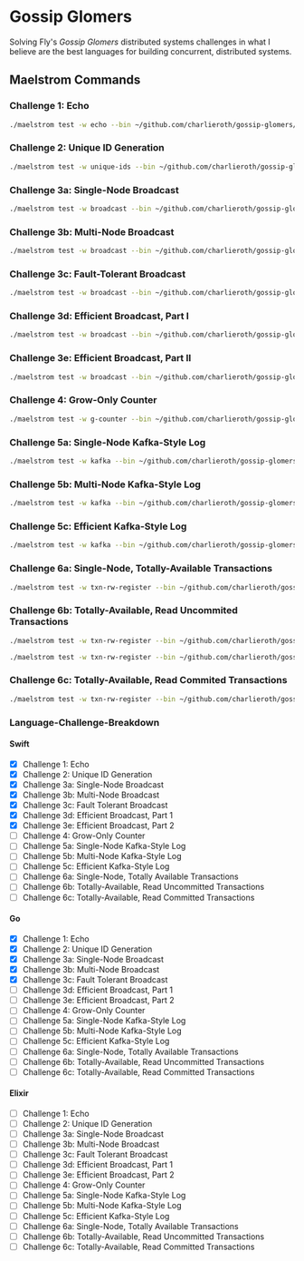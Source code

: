 # Gossip Glomers

Solving Fly's _Gossip Glomers_ distributed systems challenges in what I believe are the best
languages for building concurrent, distributed systems.

## Maelstrom Commands

### Challenge 1: Echo

```bash
./maelstrom test -w echo --bin ~/github.com/charlieroth/gossip-glomers/fly-dist-go/bin/echo --node-count 1 --time-limit 10
```

### Challenge 2: Unique ID Generation

```bash
./maelstrom test -w unique-ids --bin ~/github.com/charlieroth/gossip-glomers/fly-dist-go/bin/echo --time-limit 30 --rate 1000 --node-count 3 --availability total --nemesis partition
```

### Challenge 3a: Single-Node Broadcast

```bash
./maelstrom test -w broadcast --bin ~/github.com/charlieroth/gossip-glomers/fly-dist-go/bin/single-node-broadcast --node-count 1 --time-limit 20 --rate 10
```

### Challenge 3b: Multi-Node Broadcast

```bash
./maelstrom test -w broadcast --bin ~/github.com/charlieroth/gossip-glomers/fly-dist-go/bin/multi-node-broadcast --node-count 5 --time-limit 20 --rate 10
```

### Challenge 3c: Fault-Tolerant Broadcast

```bash
./maelstrom test -w broadcast --bin ~/github.com/charlieroth/gossip-glomers/fly-dist-go/bin/fault-tolerant-broadcast --node-count 5 --time-limit 20 --rate 10 --nemesis partition
```

### Challenge 3d: Efficient Broadcast, Part I

```bash
./maelstrom test -w broadcast --bin ~/github.com/charlieroth/gossip-glomers/fly-dist-go/bin/efficient-broadcast-one --node-count 25 --time-limit 20 --rate 100 --latency 100
```

### Challenge 3e: Efficient Broadcast, Part II

```bash
./maelstrom test -w broadcast --bin ~/github.com/charlieroth/gossip-glomers/fly-dist-go/bin/efficient-broadcast-two --node-count 25 --time-limit 20 --rate 100 --latency 100
```

### Challenge 4: Grow-Only Counter

```bash
./maelstrom test -w g-counter --bin ~/github.com/charlieroth/gossip-glomers/fly-dist-go/bin/gcounter --node-count 3 --rate 100 --time-limit 20 --nemesis partition
```

### Challenge 5a: Single-Node Kafka-Style Log

```bash
./maelstrom test -w kafka --bin ~/github.com/charlieroth/gossip-glomers/fly-dist-go/bin/single-node-kafka --node-count 1 --concurrency 2n --time-limit 20 --rate 1000
```

### Challenge 5b: Multi-Node Kafka-Style Log

```bash
./maelstrom test -w kafka --bin ~/github.com/charlieroth/gossip-glomers/fly-dist-go/bin/multi-node-kafka --node-count 2 --concurrency 2n --time-limit 20 --rate 1000
```

### Challenge 5c: Efficient Kafka-Style Log

```bash
./maelstrom test -w kafka --bin ~/github.com/charlieroth/gossip-glomers/fly-dist-go/bin/efficient-kafka --node-count 2 --concurrency 2n --time-limit 20 --rate 1000
```

### Challenge 6a: Single-Node, Totally-Available Transactions

```bash
./maelstrom test -w txn-rw-register --bin ~/github.com/charlieroth/gossip-glomers/fly-dist-go/bin/single-node-txn --node-count 1 --time-limit 20 --rate 1000 --concurrency 2n --consistency-models read-uncommitted --availability total
```

### Challenge 6b: Totally-Available, Read Uncommited Transactions

```bash
./maelstrom test -w txn-rw-register --bin ~/github.com/charlieroth/gossip-glomers/fly-dist-go/bin/read-uncommitted-txn --node-count 2 --concurrency 2n --time-limit 20 --rate 1000 --consistency-models read-uncommitted

./maelstrom test -w txn-rw-register --bin ~/github.com/charlieroth/gossip-glomers/fly-dist-go/bin/read-uncommitted-txn --node-count 2 --concurrency 2n --time-limit 20 --rate 1000 --consistency-models read-uncommitted --availability total --nemesis partition
```

### Challenge 6c: Totally-Available, Read Commited Transactions

```bash
./maelstrom test -w txn-rw-register --bin ~/github.com/charlieroth/gossip-glomers/fly-dist-go/bin/read-committed-txn --node-count 2 --concurrency 2n --time-limit 20 --rate 1000 --consistency-models read-committed --availability total –-nemesis partition
```

### Language-Challenge-Breakdown

#### Swift

- [x] Challenge 1: Echo
- [x] Challenge 2: Unique ID Generation
- [x] Challenge 3a: Single-Node Broadcast
- [x] Challenge 3b: Multi-Node Broadcast
- [x] Challenge 3c: Fault Tolerant Broadcast
- [x] Challenge 3d: Efficient Broadcast, Part 1
- [x] Challenge 3e: Efficient Broadcast, Part 2
- [ ] Challenge 4: Grow-Only Counter
- [ ] Challenge 5a: Single-Node Kafka-Style Log
- [ ] Challenge 5b: Multi-Node Kafka-Style Log
- [ ] Challenge 5c: Efficient Kafka-Style Log
- [ ] Challenge 6a: Single-Node, Totally Available Transactions
- [ ] Challenge 6b: Totally-Available, Read Uncommitted Transactions
- [ ] Challenge 6c: Totally-Available, Read Committed Transactions

#### Go

- [x] Challenge 1: Echo
- [x] Challenge 2: Unique ID Generation
- [x] Challenge 3a: Single-Node Broadcast
- [x] Challenge 3b: Multi-Node Broadcast
- [x] Challenge 3c: Fault Tolerant Broadcast
- [ ] Challenge 3d: Efficient Broadcast, Part 1
- [ ] Challenge 3e: Efficient Broadcast, Part 2
- [ ] Challenge 4: Grow-Only Counter
- [ ] Challenge 5a: Single-Node Kafka-Style Log
- [ ] Challenge 5b: Multi-Node Kafka-Style Log
- [ ] Challenge 5c: Efficient Kafka-Style Log
- [ ] Challenge 6a: Single-Node, Totally Available Transactions
- [ ] Challenge 6b: Totally-Available, Read Uncommitted Transactions
- [ ] Challenge 6c: Totally-Available, Read Committed Transactions

#### Elixir

- [ ] Challenge 1: Echo
- [ ] Challenge 2: Unique ID Generation
- [ ] Challenge 3a: Single-Node Broadcast
- [ ] Challenge 3b: Multi-Node Broadcast
- [ ] Challenge 3c: Fault Tolerant Broadcast
- [ ] Challenge 3d: Efficient Broadcast, Part 1
- [ ] Challenge 3e: Efficient Broadcast, Part 2
- [ ] Challenge 4: Grow-Only Counter
- [ ] Challenge 5a: Single-Node Kafka-Style Log
- [ ] Challenge 5b: Multi-Node Kafka-Style Log
- [ ] Challenge 5c: Efficient Kafka-Style Log
- [ ] Challenge 6a: Single-Node, Totally Available Transactions
- [ ] Challenge 6b: Totally-Available, Read Uncommitted Transactions
- [ ] Challenge 6c: Totally-Available, Read Committed Transactions
